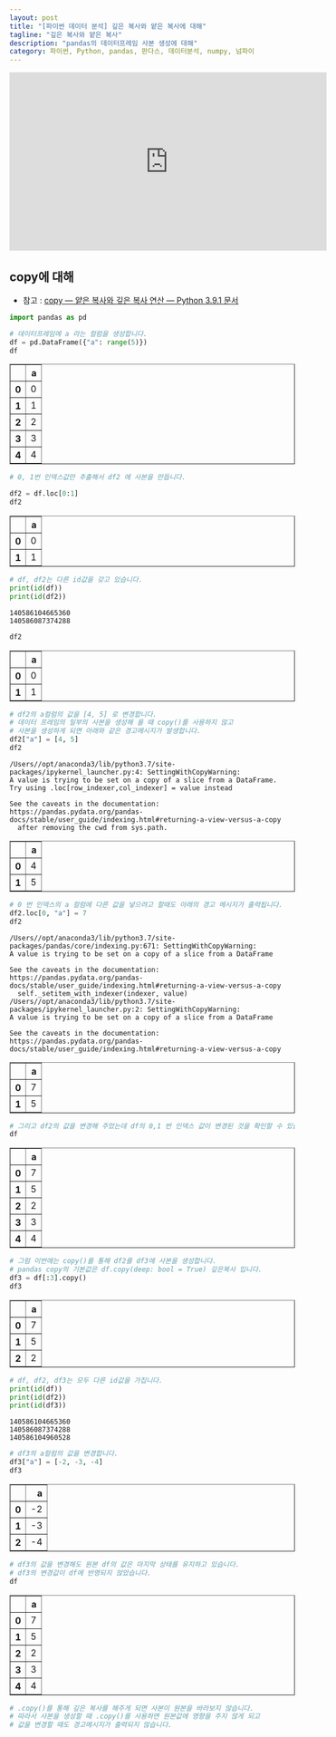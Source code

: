 ```yaml
---
layout: post
title: "[파이썬 데이터 분석] 깊은 복사와 얕은 복사에 대해"
tagline: "깊은 복사와 얕은 복사"
description: "pandas의 데이터프레임 사본 생성에 대해"
category: 파이썬, Python, pandas, 판다스, 데이터분석, numpy, 넘파이
---
```



<iframe width="560" height="315" src="https://www.youtube.com/embed/Bjsv-ip4Ruk" frameborder="0" allow="accelerometer; autoplay; clipboard-write; encrypted-media; gyroscope; picture-in-picture" allowfullscreen></iframe>



## copy에 대해
* 참고 : [copy — 얕은 복사와 깊은 복사 연산 — Python 3.9.1 문서](https://docs.python.org/ko/3/library/copy.html)


```python
import pandas as pd
```


```python
# 데이터프레임에 a 라는 컬럼을 생성합니다.
df = pd.DataFrame({"a": range(5)})
df
```




<div>
<table border="1" class="dataframe">
  <thead>
    <tr style="text-align: right;">
      <th></th>
      <th>a</th>
    </tr>
  </thead>
  <tbody>
    <tr>
      <th>0</th>
      <td>0</td>
    </tr>
    <tr>
      <th>1</th>
      <td>1</td>
    </tr>
    <tr>
      <th>2</th>
      <td>2</td>
    </tr>
    <tr>
      <th>3</th>
      <td>3</td>
    </tr>
    <tr>
      <th>4</th>
      <td>4</td>
    </tr>
  </tbody>
</table>
</div>




```python
# 0, 1번 인덱스값만 추출해서 df2 에 사본을 만듭니다.

df2 = df.loc[0:1]
df2
```




<div>
<table border="1" class="dataframe">
  <thead>
    <tr style="text-align: right;">
      <th></th>
      <th>a</th>
    </tr>
  </thead>
  <tbody>
    <tr>
      <th>0</th>
      <td>0</td>
    </tr>
    <tr>
      <th>1</th>
      <td>1</td>
    </tr>
  </tbody>
</table>
</div>




```python
# df, df2는 다른 id값을 갖고 있습니다.
print(id(df))
print(id(df2))
```

    140586104665360
    140586087374288



```python
df2
```




<div>
<table border="1" class="dataframe">
  <thead>
    <tr style="text-align: right;">
      <th></th>
      <th>a</th>
    </tr>
  </thead>
  <tbody>
    <tr>
      <th>0</th>
      <td>0</td>
    </tr>
    <tr>
      <th>1</th>
      <td>1</td>
    </tr>
  </tbody>
</table>
</div>




```python
# df2의 a컬럼의 값을 [4, 5] 로 변경합니다.
# 데이터 프레임의 일부의 사본을 생성해 올 때 copy()를 사용하지 않고 
# 사본을 생성하게 되면 아래와 같은 경고메시지가 발생합니다.
df2["a"] = [4, 5]
df2
```

    /Users//opt/anaconda3/lib/python3.7/site-packages/ipykernel_launcher.py:4: SettingWithCopyWarning: 
    A value is trying to be set on a copy of a slice from a DataFrame.
    Try using .loc[row_indexer,col_indexer] = value instead
    
    See the caveats in the documentation: https://pandas.pydata.org/pandas-docs/stable/user_guide/indexing.html#returning-a-view-versus-a-copy
      after removing the cwd from sys.path.





<div>
<table border="1" class="dataframe">
  <thead>
    <tr style="text-align: right;">
      <th></th>
      <th>a</th>
    </tr>
  </thead>
  <tbody>
    <tr>
      <th>0</th>
      <td>4</td>
    </tr>
    <tr>
      <th>1</th>
      <td>5</td>
    </tr>
  </tbody>
</table>
</div>




```python
# 0 번 인덱스의 a 컬럼에 다른 값을 넣으려고 할때도 아래의 경고 메시지가 출력됩니다.
df2.loc[0, "a"] = 7
df2
```

    /Users//opt/anaconda3/lib/python3.7/site-packages/pandas/core/indexing.py:671: SettingWithCopyWarning: 
    A value is trying to be set on a copy of a slice from a DataFrame
    
    See the caveats in the documentation: https://pandas.pydata.org/pandas-docs/stable/user_guide/indexing.html#returning-a-view-versus-a-copy
      self._setitem_with_indexer(indexer, value)
    /Users//opt/anaconda3/lib/python3.7/site-packages/ipykernel_launcher.py:2: SettingWithCopyWarning: 
    A value is trying to be set on a copy of a slice from a DataFrame
    
    See the caveats in the documentation: https://pandas.pydata.org/pandas-docs/stable/user_guide/indexing.html#returning-a-view-versus-a-copy
      





<div>
<table border="1" class="dataframe">
  <thead>
    <tr style="text-align: right;">
      <th></th>
      <th>a</th>
    </tr>
  </thead>
  <tbody>
    <tr>
      <th>0</th>
      <td>7</td>
    </tr>
    <tr>
      <th>1</th>
      <td>5</td>
    </tr>
  </tbody>
</table>
</div>




```python
# 그리고 df2의 값을 변경해 주었는데 df의 0,1 번 인덱스 값이 변경된 것을 확인할 수 있습니다.
df
```




<div>
<table border="1" class="dataframe">
  <thead>
    <tr style="text-align: right;">
      <th></th>
      <th>a</th>
    </tr>
  </thead>
  <tbody>
    <tr>
      <th>0</th>
      <td>7</td>
    </tr>
    <tr>
      <th>1</th>
      <td>5</td>
    </tr>
    <tr>
      <th>2</th>
      <td>2</td>
    </tr>
    <tr>
      <th>3</th>
      <td>3</td>
    </tr>
    <tr>
      <th>4</th>
      <td>4</td>
    </tr>
  </tbody>
</table>
</div>




```python
# 그럼 이번에는 copy()를 통해 df2를 df3에 사본을 생성합니다.
# pandas copy의 기본값은 df.copy(deep: bool = True) 깊은복사 입니다.
df3 = df[:3].copy()
df3
```




<div>
<table border="1" class="dataframe">
  <thead>
    <tr style="text-align: right;">
      <th></th>
      <th>a</th>
    </tr>
  </thead>
  <tbody>
    <tr>
      <th>0</th>
      <td>7</td>
    </tr>
    <tr>
      <th>1</th>
      <td>5</td>
    </tr>
    <tr>
      <th>2</th>
      <td>2</td>
    </tr>
  </tbody>
</table>
</div>




```python
# df, df2, df3는 모두 다른 id값을 가집니다.
print(id(df))
print(id(df2))
print(id(df3))
```

    140586104665360
    140586087374288
    140586104960528



```python
# df3의 a컬럼의 값을 변경합니다.
df3["a"] = [-2, -3, -4]
df3
```




<div>
<table border="1" class="dataframe">
  <thead>
    <tr style="text-align: right;">
      <th></th>
      <th>a</th>
    </tr>
  </thead>
  <tbody>
    <tr>
      <th>0</th>
      <td>-2</td>
    </tr>
    <tr>
      <th>1</th>
      <td>-3</td>
    </tr>
    <tr>
      <th>2</th>
      <td>-4</td>
    </tr>
  </tbody>
</table>
</div>




```python
# df3의 값을 변경해도 원본 df의 값은 마지막 상태를 유지하고 있습니다.
# df3의 변경값이 df에 반영되지 않았습니다.
df
```




<div>
<table border="1" class="dataframe">
  <thead>
    <tr style="text-align: right;">
      <th></th>
      <th>a</th>
    </tr>
  </thead>
  <tbody>
    <tr>
      <th>0</th>
      <td>7</td>
    </tr>
    <tr>
      <th>1</th>
      <td>5</td>
    </tr>
    <tr>
      <th>2</th>
      <td>2</td>
    </tr>
    <tr>
      <th>3</th>
      <td>3</td>
    </tr>
    <tr>
      <th>4</th>
      <td>4</td>
    </tr>
  </tbody>
</table>
</div>




```python
# .copy()를 통해 깊은 복사를 해주게 되면 사본이 원본을 바라보지 않습니다.
# 따라서 사본을 생성할 때 .copy()를 사용하면 원본값에 영향을 주지 않게 되고 
# 값을 변경할 때도 경고메시지가 출력되지 않습니다.
```


```python

```
